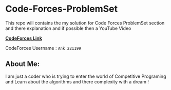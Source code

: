 # Code-Forces-ProblemSet
This repo will contains the my solution for Code Forces ProblemSet section and there explanation and if possible then a YouTube Video

[**CodeForces Link**](https://codeforces.com/)

CodeForces Username : ```Ank 221199 ```

## About Me:

I am just a coder who is trying to enter the world of Competitive Programing and Learn about the algorithms and there complexity with a dream !

